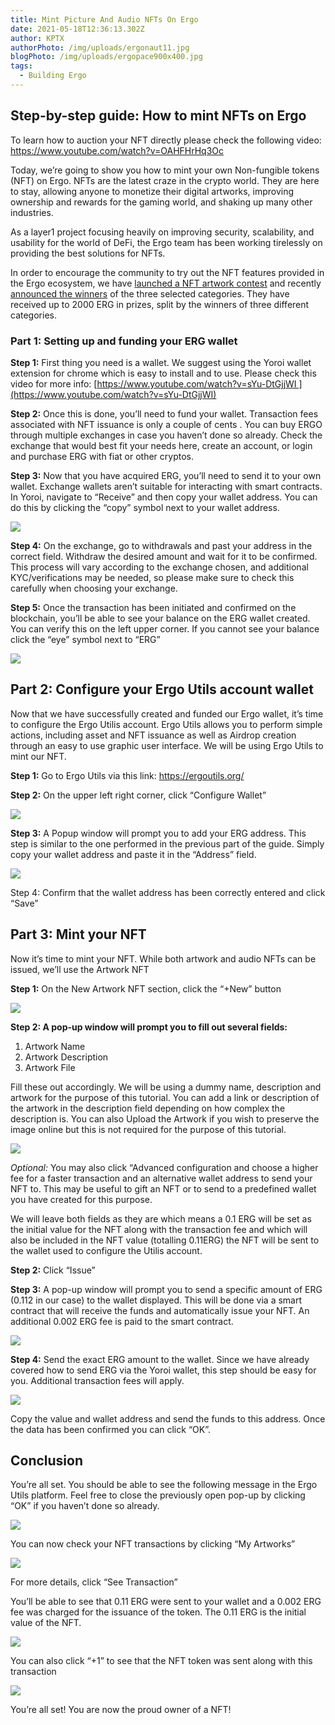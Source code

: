 ```yaml
---
title: Mint Picture And Audio NFTs On Ergo
date: 2021-05-18T12:36:13.302Z
author: KPTX
authorPhoto: /img/uploads/ergonaut11.jpg
blogPhoto: /img/uploads/ergopace900x400.jpg
tags:
  - Building Ergo
---
```

<!--StartFragment-->





## Step-by-step guide: How to mint NFTs on Ergo



To learn how to auction your NFT directly please check the following video: <https://www.youtube.com/watch?v=OAHFHrHq3Oc> 

Today, we’re going to show you how to mint your own Non-fungible tokens (NFT) on Ergo. NFTs are the latest craze in the crypto world. They are here to stay, allowing anyone to monetize their digital artworks, improving ownership and rewards for the gaming world, and shaking up many other industries.



As a layer1 project focusing heavily on improving security, scalability, and usability for the world of DeFi, the Ergo team has been working tirelessly on providing the best solutions for NFTs. 



In order to encourage the community to try out the NFT features provided in the Ergo ecosystem, we have [launched a NFT artwork contest](https://ergoplatform.org/en/blog/2021-02-12-2000-erg-in-prizes-to-be-won-in-the-ergo-digital-art-competition/) and recently [announced the winners](https://ergoplatform.org/en/blog/2021-03-18-ergo-art-competition-winners-announced/) of the three selected categories. They have received up to 2000 ERG in prizes, split by the winners of three different categories.

### Part 1: Setting up and funding your ERG wallet



**Step 1:** First thing you need is a wallet. We suggest using the Yoroi wallet extension for chrome which is easy to install and to use. Please check this video for more info: [https://www.youtube.com/watch?v=sYu-DtGjjWI ](https://www.youtube.com/watch?v=sYu-DtGjjWI)



**Step 2:** Once this is done, you’ll need to fund your wallet. Transaction fees associated with NFT issuance is only a couple of cents . You can buy ERGO through multiple exchanges in case you haven’t done so already. Check the exchange that would best fit your needs here, create an account, or login and purchase ERG with fiat or other cryptos. 



**Step 3:** Now that you have acquired ERG, you’ll need to send it to your own wallet. Exchange wallets aren’t suitable for interacting with smart contracts. In Yoroi, navigate to “Receive” and then copy your wallet address. You can do this by clicking the “copy” symbol next to your wallet address.



![](https://lh5.googleusercontent.com/j2fcahWfQw__qAIpfaT9Fw7FwGlEiVsS21x1irdfeN0HWGc_sYYrmCHZndw1e4o9HxNPBaoU9NJg3Ooz15Wxf-ygQxZylV76yXmtF80SkC6-GG2ecHtqzxuUSzi26wQ5vQLQWvtM)



**Step 4:** On the exchange, go to withdrawals and past your address in the correct field. Withdraw the desired amount and wait for it to be confirmed. This process will vary according to the exchange chosen, and additional KYC/verifications may be needed, so please make sure to check this carefully when choosing your exchange.



**Step 5:** Once the transaction has been initiated and confirmed on the blockchain, you’ll be able to see your balance on the ERG wallet created. You can verify this on the left upper corner. If you cannot see your balance click the “eye” symbol next to “ERG”

![](https://lh5.googleusercontent.com/0ibZ5E1w18FUd87QLyYmmnS5P8PfYSnVYKgNXr_n9XUPWTT22q38RjZkgUYiaVj1lfTj9OBoC8otmWu9E47OxnBIr1Z9K84ZiptfNsmx2aOtgQ3ovVpxwI3tDMinsACuCaXQHt9I)

## Part 2: Configure your Ergo Utils account wallet

Now that we have successfully created and funded our Ergo wallet, it’s time to configure the Ergo Utilis account. Ergo Utils allows you to perform simple actions, including asset and NFT issuance as well as Airdrop creation through an easy to use graphic user interface. We will be using Ergo Utils to mint our NFT.



**Step 1:** Go to Ergo Utils via this link: <https://ergoutils.org/>



**Step 2:** On the upper left right corner, click “Configure Wallet”



![](https://lh4.googleusercontent.com/-7GRPEudSYMtR0Mos2J1svk8v2djL-5FNseJIzUQEDOG38jr-307X6PJEqGPvJFFef5qYBqzf77FuHSbEGm9PUuLHgusTzJdPIDrPbVyOR4j25dSXqKXNC7UBo6yyDBi1G3ZE_tP)



**Step 3:** A Popup window will prompt you to add your ERG address. This step is similar to the one performed in the previous part of the guide. Simply copy your wallet address and paste it in the “Address” field.



![](https://lh5.googleusercontent.com/VxD2gsTnbDZ757hbNjbnpyxgFDZKXXT-sjVQt9ygNz0IoLUPav0-3sKjaCc76-qPQWPz3304Jb5iQqmnjhqO1PeaJMZCOADhg-wuQ7EoEsGRNR3xBLq35KHrmVAv8BWTeg6ekdiX)



Step 4: Confirm that the wallet address has been correctly entered and click “Save”

## Part 3: Mint your NFT

Now it’s time to mint your NFT. While both artwork and audio NFTs can be issued, we’ll use the Artwork NFT 



**Step 1:** On the New Artwork NFT section, click the “+New” button



![](https://lh5.googleusercontent.com/gma90pSuBft84pwFiemERhLZafBgPJaeTFmzkattuEnGuFkAMohNEMnZ6b7i4HxXvxvY_SqU170oARKN8qVUMxS8v96z_BfhwiqGnViP0J-hMHY_5Rp3nNiCHVqBfKQYA8jFXgvE)



**Step 2: A pop-up window will prompt you to fill out several fields:**



1. Artwork Name
2. Artwork Description
3. Artwork File



Fill these out accordingly. We will be using a dummy name, description and artwork for the purpose of this tutorial. You can add a link or description of the artwork in the description field depending on how complex the description is. You can also Upload the Artwork if you wish to preserve the image online but this is not required for the purpose of this tutorial.



![](https://lh5.googleusercontent.com/v3o8pIIdUuyogLfJWfWTDe6BTsI0O3krecWLiYGM_3ezPk4QH8BWeOKVXQDBnsN8__D1XGgWCfyXVXf7QP9zhTWYTzl4l7wToigqvAULDvm4BaUisnEIzU0FsmDXjnz_9KFa1DfU)



*Optional:* You may also click “Advanced configuration and choose a higher fee for a faster transaction and an alternative wallet address to send your NFT to. This may be useful to gift an NFT or to send to a predefined wallet you have created for this purpose. 



We will leave both fields as they are which means a 0.1 ERG will be set as the initial value for the NFT along with the transaction fee and which will also be included in the NFT value (totalling 0.11ERG) the NFT will be sent to the wallet used to configure the Utilis account. 



**Step 2:** Click “Issue”



**Step 3:** A pop-up window will prompt you to send a specific amount of ERG (0.112 in our case) to the wallet displayed. This will be done via a smart contract that will receive the funds and automatically issue your NFT. An additional 0.002 ERG fee is paid to the smart contract.



![](https://lh5.googleusercontent.com/Y7gnh8Enj9wl81UTZGdiYvkGhSvNMbJCs2LzayqmnnbulqV9HnNPprcNZ3arRwu0PM1lon8khejTmQoiiiLSUl_ii1X5D9D19b_Iu__62ggAgcARguHIhbYttl97hUfK_M4m6maD)



**Step 4:** Send the exact ERG amount to the wallet. Since we have already covered how to send ERG via the Yoroi wallet, this step should be easy for you. Additional transaction fees will apply.



![](https://lh5.googleusercontent.com/uuIY-_idYQBClqJR2tMgwLKHp2_2TWQyHnkJZGeUA4paFZhEpl_6lrMW3e-yoAqUhL6vqsRwwPh-1oXoKTO6G-rd5OPGq7TxvUx8SUAS8B9Rw7pUR-MsmRhS4RUgeKg0jLOreKpY)



Copy the value and wallet address and send the funds to this address. Once the data has been confirmed you can click “OK”. 

## Conclusion

You’re all set. You should be able to see the following message in the Ergo Utils platform. Feel free to close the previously open pop-up by clicking “OK” if you haven’t done so already.



![](https://lh3.googleusercontent.com/VCHSUvsZiDtiEeUx4BzHyEGE9DSqdXk_He6XPTsPHmFdsNuIbqWD9oa639txKBxApSa3L2mJmPfx7kef8v7CRbQHoBz89uzGFwIOckF7o7XqmrAGcnJ-Sh0IH3rUwKyUHLH2ztq0)



You can now check your NFT transactions by clicking “My Artworks” 



![](https://lh4.googleusercontent.com/OIOgQkBK2Q9aR9ZCuFVi9_ZgjNXUrXd9gqkQMmZmALtZVbcNkIT9pGF0ZyP4PDckzxwXdd8kSyOpc0m7iyrPY_5B1OwMpuSPLrZtACyiX33NFUpu3xaJRwK9VY4M0HTRRx_bbhQk)



For more details, click “See Transaction”



You’ll be able to see that 0.11 ERG were sent to your wallet and a 0.002 ERG fee was charged for the issuance of the token. The 0.11 ERG is the initial value of the NFT. 



![](https://lh5.googleusercontent.com/LV8xH4LbJ5iaPscusjANDDFSTXyE2NKQpOMFPLT_HrmIdx7IVo11F29WobbD0w3n1tpHgG1Yp2iBLlkzYyqP6lPDPmIXnX-rcnmflxXt73WRTwJu8rQUz_MycWpJlxpOELwiLL1P)



You can also click “+1” to see that the NFT token was sent along with this transaction



![](https://lh4.googleusercontent.com/2ke47JIumKdl3LoPxM8E7qc4HyCQ7SMLJJKQvcCSmrNOL8nBRedLFC6eI9mc1-tzJri6qxL_zRHDkGWuY7cnflVGQZl7Q5-QCbOonZ52DCAj0XLlROQix2Rnvhw89DxmTXGjuqw-)



You’re all set! You are now the proud owner of a NFT! 



<!--EndFragment-->